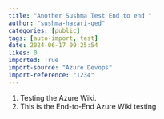 ```yaml
---
title: "Another Sushma Test End to end "
author: "sushma-hazari-qed"
categories: [public]
tags: [auto-import, test]
date: 2024-06-17 09:25:54
likes: 0
imported: True 
import-source: "Azure Devops"
import-reference: "1234"
---
```


1. Testing the Azure Wiki.
2. This is the End-to-End Azure Wiki testing